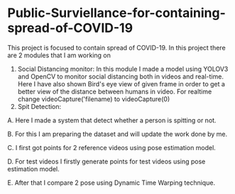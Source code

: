 # Public-Surviellance-for-containing-spread-of-COVID-19

This project is focused to contain spread of COVID-19.
In this project there are 2 modules that I am working on
1. Social Distancing monitor:
In this module I made a model using YOLOV3 and OpenCV to monitor social distancing both in videos and real-time.
Here I have also shown Bird's eye view of given frame in order to get a better view of the distance between humans in video.
For realtime change videoCapture('filename) to videoCapture(0) 
2. Spit Detection:

A. Here I made a system  that  detect whether a person is spitting or not.

B. For this I am preparing the dataset and will update the work done by me.

C. I first got points for 2 reference videos using pose estimation model. 

D. For test videos I firstly generate points for test videos using pose estimation model. 

E. After that I compare 2 pose using Dynamic Time Warping technique.

